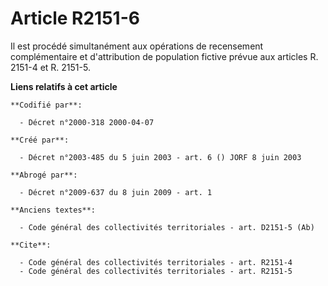 # Article R2151-6

Il est procédé simultanément aux opérations de recensement complémentaire et d'attribution de population fictive prévue aux
articles R. 2151-4 et R. 2151-5.

**Liens relatifs à cet article**

	**Codifié par**:

	  - Décret n°2000-318 2000-04-07

	**Créé par**:

	  - Décret n°2003-485 du 5 juin 2003 - art. 6 () JORF 8 juin 2003

	**Abrogé par**:

	  - Décret n°2009-637 du 8 juin 2009 - art. 1

	**Anciens textes**:

	  - Code général des collectivités territoriales - art. D2151-5 (Ab)

	**Cite**:

	  - Code général des collectivités territoriales - art. R2151-4
	  - Code général des collectivités territoriales - art. R2151-5
